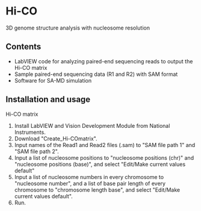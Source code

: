 # Hi-CO
3D genome structure analysis with nucleosome resolution 

## Contents
- LabVIEW code for analyzing paired-end sequencing reads to output the Hi-CO matrix
- Sample paired-end sequencing data (R1 and R2) with SAM format
- Software for SA-MD simulation

## Installation and usage

Hi-CO matrix 
1. Install LabVIEW and Vision Development Module from National Instruments.
2. Download "Create_Hi-COmatrix".
3. Input names of the Read1 and Read2 files (.sam) to "SAM file path 1" and "SAM file path 2".
4. Input a list of nucleosome positions to "nucleosome positions (chr)" and "nucleosome positions (base)", and select "Edit/Make current values default"
5. Input a list of nucleosome numbers in every chromosome to "nucleosome number", and a list of base pair length of every chromosome to "chromosome length base", and select "Edit/Make current values default".
6. Run.

